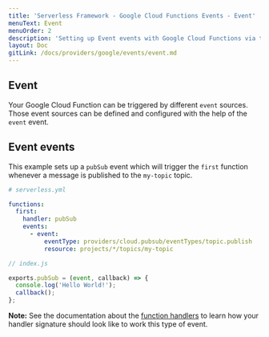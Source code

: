 ```yaml
---
title: 'Serverless Framework - Google Cloud Functions Events - Event'
menuText: Event
menuOrder: 2
description: 'Setting up Event events with Google Cloud Functions via the Serverless Framework'
layout: Doc
gitLink: /docs/providers/google/events/event.md
---
```


## Event

Your Google Cloud Function can be triggered by different `event` sources. Those event sources can be defined and configured with the help of the `event` event.

## Event events

This example sets up a `pubSub` event which will trigger the `first` function whenever a message is published to the `my-topic` topic.

```yml
# serverless.yml

functions:
  first:
    handler: pubSub
    events:
      - event:
          eventType: providers/cloud.pubsub/eventTypes/topic.publish
          resource: projects/*/topics/my-topic
```

```javascript
// index.js

exports.pubSub = (event, callback) => {
  console.log('Hello World!');
  callback();
};
```

**Note:** See the documentation about the [function handlers](../../guide/functions) to learn how your handler signature should look like to work this type of event.
